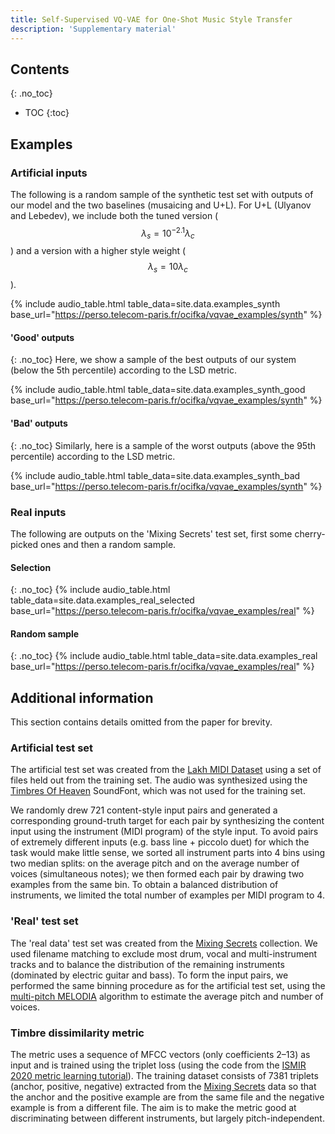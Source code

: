 ```yaml
---
title: Self-Supervised VQ-VAE for One-Shot Music Style Transfer
description: 'Supplementary material'
---
```


## Contents
{: .no_toc}
* TOC
{:toc}

## Examples

### Artificial inputs
The following is a random sample of the synthetic test set with outputs of our model and the two baselines (musaicing and U+L).
For U+L (Ulyanov and Lebedev), we include both the tuned version ($$\lambda_s=10^{-2.1}\lambda_c$$) and a version with a higher style weight ($$\lambda_s=10\lambda_c$$).

{% include audio_table.html table_data=site.data.examples_synth base_url="https://perso.telecom-paris.fr/ocifka/vqvae_examples/synth" %}

#### 'Good' outputs
{: .no_toc}
Here, we show a sample of the best outputs of our system (below the 5th percentile) according to the LSD metric.

{% include audio_table.html table_data=site.data.examples_synth_good base_url="https://perso.telecom-paris.fr/ocifka/vqvae_examples/synth" %}

#### 'Bad' outputs
{: .no_toc}
Similarly, here is a sample of the worst outputs (above the 95th percentile) according to the LSD metric.

{% include audio_table.html table_data=site.data.examples_synth_bad base_url="https://perso.telecom-paris.fr/ocifka/vqvae_examples/synth" %}

### Real inputs
The following are outputs on the 'Mixing Secrets' test set, first some cherry-picked ones and then a random sample.

#### Selection
{: .no_toc}
{% include audio_table.html table_data=site.data.examples_real_selected base_url="https://perso.telecom-paris.fr/ocifka/vqvae_examples/real" %}

#### Random sample
{: .no_toc}
{% include audio_table.html table_data=site.data.examples_real base_url="https://perso.telecom-paris.fr/ocifka/vqvae_examples/real" %}

## Additional information
This section contains details omitted from the paper for brevity.

### Artificial test set
The artificial test set was created from the [Lakh MIDI Dataset](https://colinraffel.com/projects/lmd/) using a set of files held out from the training set.
The audio was synthesized using the [Timbres Of Heaven](http://midkar.com/soundfonts/) SoundFont, which was not used for the training set.

We randomly drew 721 content-style input pairs and generated a corresponding ground-truth target for each pair by synthesizing the content input using the instrument (MIDI program) of the style input.
To avoid pairs of extremely different inputs (e.g. bass line + piccolo duet) for which the task would make little sense, we sorted all instrument parts into 4 bins using two median splits: on the average pitch and on the average number of voices (simultaneous notes); we then formed each pair by drawing two examples from the same bin.
To obtain a balanced distribution of instruments, we limited the total number of examples per MIDI program to 4.

### 'Real' test set
The 'real data' test set was created from the [Mixing Secrets](https://www.cambridge-mt.com/ms/mtk/) collection.
We used filename matching to exclude most drum, vocal and multi-instrument tracks and to balance the distribution of the remaining instruments
(dominated by electric guitar and bass).
To form the input pairs, we performed the same binning procedure as for the artificial test set, using the [multi-pitch MELODIA](https://essentia.upf.edu/reference/std_MultiPitchMelodia.html)
algorithm to estimate the average pitch and number of voices.


### Timbre dissimilarity metric
The metric uses a sequence of MFCC vectors (only coefficients 2–13) as input and is trained using the triplet loss
(using the code from the [ISMIR 2020 metric learning tutorial](https://github.com/bmcfee/ismir2020-metric-learning)).
The training dataset consists of 7381 triplets (anchor, positive, negative) extracted from the [Mixing Secrets](https://www.cambridge-mt.com/ms/mtk/)
data so that the anchor and the positive example are from the same file and the negative example is from a different file.
The aim is to make the metric good at discriminating between different instruments, but largely pitch-independent.
